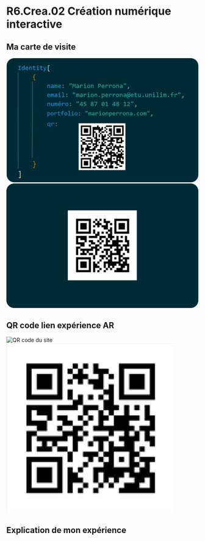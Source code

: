 # R6.Crea.02 Création numérique interactive

## Ma carte de visite
![Face carte de visite](/assets/face-carte-visite.png)
![Dos carte de visite](/assets/dos-carte-visite.png)

## QR code lien expérience AR
![QR code du site](assets/qr-code-site "QR code menant au site")
![QR code de l'expérience](assets/qr-code-experience.png "QR code de mon expérience")

## Explication de mon expérience
